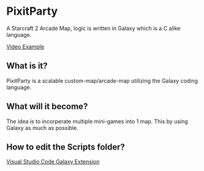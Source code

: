 # PixitParty
A Starcraft 2 Arcade Map, logic is written in Galaxy which is a C alike language.

[Video Example](https://www.youtube.com/watch?v=cROC4qjXi8A)

## What is it?
PixitParty is a scalable custom-map/arcade-map utilizing the Galaxy coding language.

## What will it become?
The idea is to incorperate multiple mini-games into 1 map. This by using Galaxy as much as possible.

## How to edit the Scripts folder? ##
[Visual Studio Code Galaxy Extension](https://github.com/Talv/vscode-sc2-galaxy)


